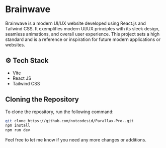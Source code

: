 # Brainwave

Brainwave is a modern UI/UX website developed using React.js and Tailwind CSS. It exemplifies modern UI/UX principles with its sleek design, seamless animations, and overall user experience. This project sets a high standard and is a reference or inspiration for future modern applications or websites.

## ⚙️ Tech Stack

- Vite
- React JS
- Tailwind CSS

## Cloning the Repository

To clone the repository, run the following command:

```sh
git clone https://github.com/notcodesid/Parallax-Pro-.git
npm install
npm run dev
```


Feel free to let me know if you need any more changes or additions.
